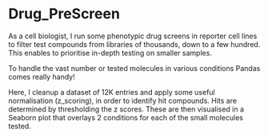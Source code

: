 # Drug_PreScreen

As a cell biologist, I run some phenotypic drug screens in reporter cell lines to filter test compounds from libraries of thousands, down to a few hundred. 
This enables to prioritise in-depth testing on smaller samples.

To handle the vast number or tested molecules in various conditions Pandas comes really handy!

Here, I cleanup a dataset of 12K entries and apply some useful normalisation (z_scoring), in order to identify hit compounds. 
Hits are determined by thresholding the z scores.
These are then visualised in a Seaborn plot that overlays 2 conditions for each of the small molecules tested. 
